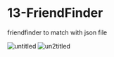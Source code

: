 # 13-FriendFinder

friendfinder to match with json file

![untitled](https://user-images.githubusercontent.com/12276056/31972709-e47892a6-b8ef-11e7-8654-8119398fa068.png)
![un2titled](https://user-images.githubusercontent.com/12276056/31972710-e48d6348-b8ef-11e7-8a20-5a4fec6d30f9.png)
